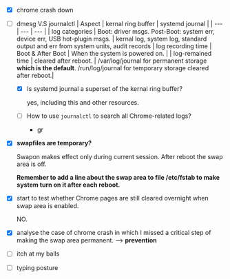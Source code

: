 - [x] chrome crash down
- [ ] dmesg V.S journalctl
  | Aspect | kernal ring buffer | systemd journal |
  | --- | --- | --- |
  | log categories | Boot: driver msgs. Post-Boot: system err, device err, USB hot-plugin msgs. | kernal log, system log, standard output and err from system units, audit records
  | log recording time | Boot & After Boot | When the system is powered on. |
  | log-remained time | cleared after reboot. | /var/log/journal for permanent storage **which is the default**. /run/log/journal for temporary storage cleared after reboot.|
  
  
  - [x] Is systemd journal a superset of the  kernal ring buffer?
  
    yes, including this and other resources.
    
  - [ ] How to use `journalctl` to search all Chrome-related logs?
    - gr 
- [x] **swapfiles are temporary?** 

  Swapon makes effect only during current session. After reboot the swap area is off.

  **Remember to add a line about the swap area to file /etc/fstab to make system turn on it after each reboot.** 

- [x] start to test whether Chrome pages are still cleared overnight when swap area is enabled.  

  NO.   
- [x] analyse the case of chrome crash in which I missed a critical step of making the swap area permanent. --> **prevention**
- [ ] itch at my balls
- [ ] typing posture



<!--stackedit_data:
eyJoaXN0b3J5IjpbODM3Nzg5MzcxLDUwMTk0MzQ4OSwxMzUyNj
Q3OTQyLDE3MzU2MzE4MzcsLTEzMTU3NDk3MjZdfQ==
-->